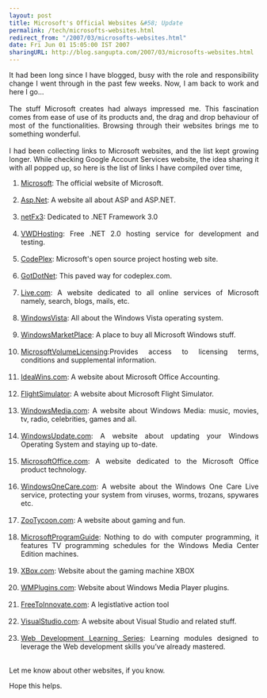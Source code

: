 ```yaml
---
layout: post
title: Microsoft's Official Websites &#58; Update
permalink: /tech/microsofts-websites.html
redirect_from: "/2007/03/microsofts-websites.html"
date: Fri Jun 01 15:05:00 IST 2007
sharingURL: http://blog.sangupta.com/2007/03/microsofts-websites.html
---
```


<p style="text-align: justify;">It had been long since I have blogged, busy with the role and responsibility change I went through in the past few weeks. Now, I am back to work and here I go...<br><br>The stuff Microsoft creates had always impressed me. This fascination comes from ease of use of its products and, the drag and drop behaviour of most of the functionalities. Browsing through their websites brings me to something wonderful.<br><br>I had been collecting links to Microsoft websites, and the list kept growing longer. While checking Google Account Services website, the idea sharing it with all popped up, so here is the list of links I have compiled over time,<br></p>
<ol style="text-align: justify;">
    <li><a href="http://www.microsoft.com/">Microsoft</a>: The official website of Microsoft.<br><br></li>
    <li><a href="http://www.asp.net/">Asp.Net</a>: A website all about ASP and ASP.NET.<br><br></li>
    <li><a href="http://www.netfx3.com/">netFx3</a>: Dedicated to .NET Framework 3.0<br><br></li>
    <li><a href="http://www.vwdhosting.net/">VWDHosting</a>: Free .NET 2.0 hosting service for development and testing.<br><br></li>
    <li><a href="http://www.codeplex.com/">CodePlex</a>: Microsoft's open source project hosting web site.<br><br></li>
    <li><a href="http://www.gotdotnet.com/">GotDotNet</a>: This paved way for codeplex.com.<br><br></li>
    <li><a href="http://www.live.com/">Live.com</a>: A website dedicated to all online services of Microsoft namely, search, blogs, mails, etc.<br><br></li>
    <li><a href="http://www.windowsvista.com/">WindowsVista</a>: All about the Windows Vista operating system.<br><br></li>
    <li><a href="http://www.windowsmarketplace.com/">WindowsMarketPlace</a>: A place to buy all Microsoft Windows stuff.<br><br></li>
    <li><a href="http://www.microsoftvolumelicensing.com/">MicrosoftVolumeLicensing</a>:Provides access to licensing terms, conditions and supplemental information.<br><br></li>
    <li><a href="http://www.ideawins.com/">IdeaWins.com</a>: A website about Microsoft Office Accounting.<br><br></li>
    <li><a href="http://www.fsinsider.com/">FlightSimulator</a>: A website about Microsoft Flight Simulator.<br><br></li>
    <li><a href="http://www.windowsmedia.com/">WindowsMedia.com</a>: A website about Windows Media: music, movies, tv, radio, celebrities, games and all.<br><br></li>
    <li><a href="http://www.windowsupdate.com/">WindowsUpdate.com</a>: A website about updating your Windows Operating System and staying up to-date.<br><br></li>
    <li><a href="http://www.microsoftoffice.com/">MicrosoftOffice.com</a>: A website dedicated to the Microsoft Office product technology.<br><br></li>
    <li><a href="http://www.windowsonecare.com/">WindowsOneCare.com</a>: A website about the Windows One Care Live service, protecting your system from viruses, worms, trozans, spywares etc.<br><br></li>
    <li><a href="http://zootycoon.com/">ZooTycoon.com</a>: A website about gaming and fun.<br><br></li>
    <li><a href="http://www.microsoftprogramguide.com/">MicrosoftProgramGuide</a>: Nothing to do with computer programming, it features TV programming schedules for the Windows Media Center Edition machines.<br><br></li>
    <li><a href="http://www.xbox.com/">XBox.com</a>: Website about the gaming machine XBOX<br><br></li>
    <li><a href="http://www.wmplugins.com/">WMPlugins.com</a>: Website about Windows Media Player plugins.<br><br></li>
    <li><a href="https://www.freetoinnovate.com/">FreeToInnovate.com</a>: A legistlative action tool<br><br></li>
    <li><a href="http://www.visualstudio.com/">VisualStudio.com</a>: A website about Visual Studio and related stuff.</li>
    <br>
    <li><a href="http://www.learn2asp.net/">Web Development Learning Series</a>: Learning modules designed to leverage the Web development skills you’ve already mastered.</li>
    <br>
</ol>Let me know about other websites, if you know.
<br>
<p style="text-align: justify;">Hope this helps.</p>
